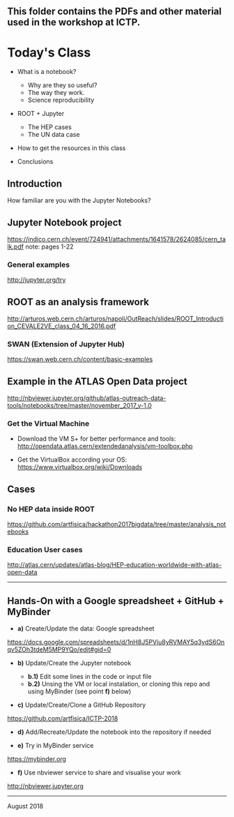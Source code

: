 ## This folder contains the PDFs and other material used in the workshop at ICTP.

# Today's Class

* What is a notebook?

  * Why are they so useful?
  * The way they work.
  * Science reproducibility

* ROOT + Jupyter
  * The HEP cases
  * The UN data case

* How to get the resources in this class
* Conclusions


## Introduction
How familiar are you with the Jupyter Notebooks?


## Jupyter Notebook project
https://indico.cern.ch/event/724941/attachments/1641578/2624085/cern_talk.pdf
note: pages 1-22


### General examples
http://jupyter.org/try


## ROOT as an analysis framework
http://arturos.web.cern.ch/arturos/napoli/OutReach/slides/ROOT_Introduction_CEVALE2VE_class_04_16_2016.pdf


### SWAN (Extension of Jupyter Hub)
https://swan.web.cern.ch/content/basic-examples


## Example in the ATLAS Open Data project
http://nbviewer.jupyter.org/github/atlas-outreach-data-tools/notebooks/tree/master/november_2017_v-1.0


### Get the Virtual Machine
* Download the VM S+ for better performance and tools: 
http://opendata.atlas.cern/extendedanalysis/vm-toolbox.php


* Get the VirtualBox according your OS: 
https://www.virtualbox.org/wiki/Downloads


## Cases
### No HEP data inside ROOT
https://github.com/artfisica/hackathon2017bigdata/tree/master/analysis_notebooks


### Education User cases
http://atlas.cern/updates/atlas-blog/HEP-education-worldwide-with-atlas-open-data

-----------------------

## Hands-On with a Google spreadsheet + GitHub + MyBinder

* **a)** Create/Update the data: Google spreadsheet

https://docs.google.com/spreadsheets/d/1nH8J5PViu8yRVMAY5q3ydS6Onqv5ZOh3tdeM5MP9YQo/edit#gid=0


* **b)** Update/Create the Jupyter notebook
  * **b.1)** Edit some lines in the code or input file
  * **b.2)** Unsing the VM or local instalation, or cloning this repo and using MyBinder (see point **f)** below)

* **c)** Update/Create/Clone a GitHub Repository

https://github.com/artfisica/ICTP-2018


* **d)** Add/Recreate/Update the notebook into the repository if needed

* **e)** Try in MyBinder service

https://mybinder.org


* **f)** Use nbviewer service to share and visualise your work

http://nbviewer.jupyter.org



-----------
August 2018
